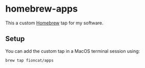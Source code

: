 # homebrew-apps

This a custom [Homebrew](https://brew.sh/) tap for my software.

## Setup

You can add the custom tap in a MacOS terminal session using:

```bash
brew tap fioncat/apps
```
